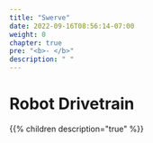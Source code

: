 ```yaml
---
title: "Swerve"
date: 2022-09-16T08:56:14-07:00
weight: 0
chapter: true
pre: "<b>- </b>"
description: " "
---
```


# Robot Drivetrain

{{% children description="true" %}}